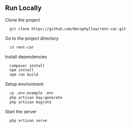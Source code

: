 ## Run Locally

Clone the project

```bash
  git clone https://github.com/Oecophyllaa/rent-car.git
```

Go to the project directory

```bash
  cd rent-car
```

Install dependencies

```bash
  composer install
  npm install
  npm run build
```

Setup environment

```bash
  cp .env.example .env
  php artisan key:generate
  php artisan migrate
```

Start the server

```bash
  php artisan serve
```
